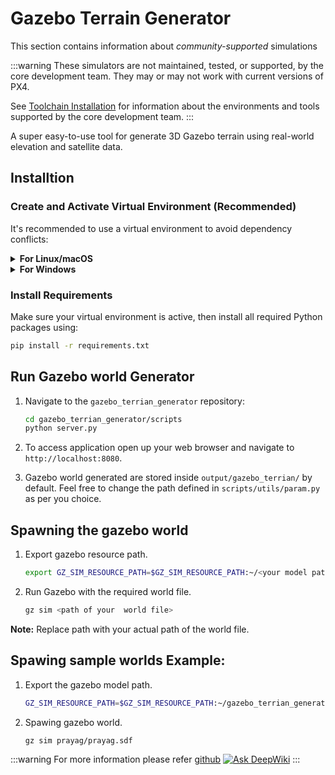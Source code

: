 # Gazebo Terrain Generator

This section contains information about _community-supported_ simulations

:::warning
These simulators are not maintained, tested, or supported, by the core development team.
They may or may not work with current versions of PX4.

See [Toolchain Installation](../dev_setup/dev_env.md) for information about the environments and tools supported by the core development team.
:::

A super easy-to-use tool for generate 3D Gazebo terrain using real-world elevation and satellite data.


<lite-youtube videoid="pxL2UF9xl_w" title="3D Gazebo terrain Generator"/>


## Installtion

### Create and Activate Virtual Environment (Recommended)

It's recommended to use a virtual environment to avoid dependency conflicts:

<details>
<summary><strong>For Linux/macOS</strong></summary>

```bash
python3 -m venv venv
source venv/bin/activate
```

</details>

<details>
<summary><strong>For Windows</strong></summary>

```bash
python -m venv venv
venv\Scripts\activate
```

</details>

### Install Requirements

Make sure your virtual environment is active, then install all required Python packages using:
  ```bash
  pip install -r requirements.txt
  ```

## Run Gazebo world Generator
1. Navigate to the `gazebo_terrian_generator` repository:
    ```bash
    cd gazebo_terrian_generator/scripts
    python server.py
    ```

2. To access application open up your web browser and navigate to `http://localhost:8080`.
3. Gazebo world generated are stored inside `output/gazebo_terrian/` by default. Feel free to change the path defined in `scripts/utils/param.py` as per you choice.

## Spawning the gazebo world
1. Export gazebo resource path.
    ```bash
    export GZ_SIM_RESOURCE_PATH=$GZ_SIM_RESOURCE_PATH:~/<your model path here>
    ```

2. Run Gazebo with the required world file.
    ```bash
    gz sim <path of your  world file>
    ```


**Note:** Replace path with your actual path of the world file.


## Spawing sample worlds Example:

1. Export the gazebo model path.
    ```bash
    GZ_SIM_RESOURCE_PATH=$GZ_SIM_RESOURCE_PATH:~/gazebo_terrian_generator/sample_worlds
    ```
2. Spawing gazebo world.
    ```bash
    gz sim prayag/prayag.sdf
    ```

:::warning
For more information please refer [github](https://github.com/saiaravind19/gazebo_terrain_generator)
[![Ask DeepWiki](https://deepwiki.com/badge.svg)](https://deepwiki.com/saiaravind19/gazebo_terrain_generator)
:::
